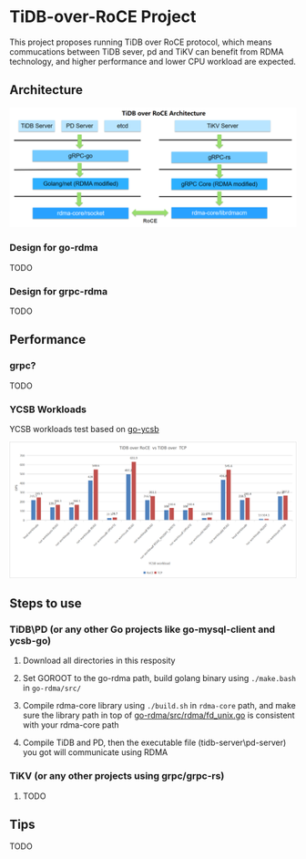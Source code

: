 # TiDB-over-RoCE Project

This project proposes running TiDB over RoCE protocol, which means commucations between TiDB sever, pd and TiKV can benefit from RDMA technology, and higher performance and lower CPU workload are expected.

## Architecture

![tidb-over-roce-arch](./images/tidboverroce-architecture.png)

### Design for go-rdma

TODO
### Design for grpc-rdma

TODO

## Performance


### grpc?

TODO

### YCSB Workloads

YCSB workloads test based on [go-ycsb](https://github.com/pingcap/go-ycsb)

![./ycsb-result.png](./images/ycsb-result.png)

## Steps to use

### TiDB\PD (or any other Go projects like go-mysql-client and ycsb-go)

1. Download all directories in this resposity

2. Set GOROOT to the go-rdma path, build golang binary using `./make.bash` in `go-rdma/src/`

3. Compile rdma-core library using `./build.sh` in `rdma-core` path, and make sure the library path in top of [go-rdma/src/rdma/fd_unix.go](./go-rdma/src/rdma/fd_unix.go) is consistent with your rdma-core path

4. Compile TiDB and PD, then the executable file (tidb-server\pd-server) you got will communicate using RDMA 

### TiKV (or any other projects using grpc/grpc-rs)

1. TODO

## Tips

TODO
